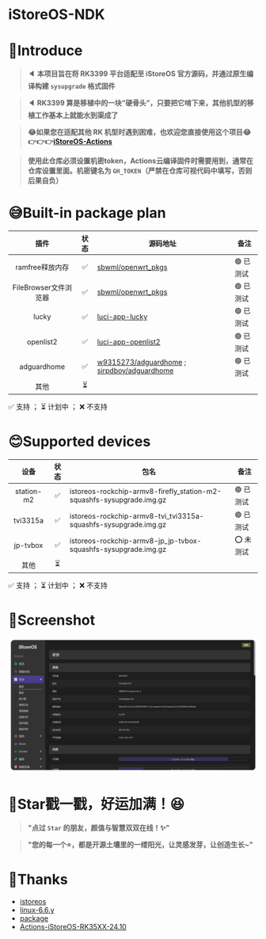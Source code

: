 # iStoreOS-NDK

# 🤔Introduce
> **🔈 本项目旨在将 RK3399 平台适配至 iStoreOS 官方源码，并通过原生编译构建 `sysupgrade` 格式固件**

> **🔈 RK3399 算是移植中的一块“硬骨头”，只要把它啃下来，其他机型的移植工作基本上就能水到渠成了**

> **😂如果您在适配其他 RK 机型时遇到困难，也欢迎您直接使用这个项目😂👉👉👉[iStoreOS-Actions](https://github.com/Kwonelee/iStoreOS-Actions/releases)**

> **使用此仓库必须设置机密token，Actions云编译固件时需要用到，通常在仓库设置里面。机密键名为 `GH_TOKEN`（严禁在仓库可视代码中填写，否则后果自负）**

# 😅Built-in package plan
| 插件                     | 状态 | 源码地址                                                                   | 备注         |
|:------------------------:|:----:| ------------------------------------------------------------------------- | ------------ |
| ramfree释放内存           | ✅   | [sbwml/openwrt_pkgs](https://github.com/sbwml/openwrt_pkgs)              | 🟢 已测试    |
| FileBrowser文件浏览器     | ✅   | [sbwml/openwrt_pkgs](https://github.com/sbwml/openwrt_pkgs)              | 🟢 已测试    |
| lucky                    | ✅   | [luci-app-lucky](https://github.com/gdy666/luci-app-lucky)               | 🟢 已测试    |
| openlist2                | ✅   | [luci-app-openlist2](https://github.com/sbwml/luci-app-openlist2)        | 🟢 已测试    |
| adguardhome              | ✅   | [w9315273/adguardhome](https://github.com/w9315273/luci-app-adguardhome) ; [sirpdboy/adguardhome](https://github.com/sirpdboy/luci-app-adguardhome) | 🟢 已测试    |
| 其他                     | ⏳   |                                                                          |               |

✅ 支持 ； ⏳ 计划中 ； ❌ 不支持

# 😊Supported devices
| 设备       | 状态   | 包名                                                                    | 备注               |
|:----------:|:------:| ----------------------------------------------------------------------- | ------------------ |
| station-m2 |  ✅    | istoreos-rockchip-armv8-firefly_station-m2-squashfs-sysupgrade.img.gz  | 🟢 已测试          |
| tvi3315a   |  ✅    | istoreos-rockchip-armv8-tvi_tvi3315a-squashfs-sysupgrade.img.gz        | 🟢 已测试          |
| jp-tvbox   |  ✅    | istoreos-rockchip-armv8-jp_jp-tvbox-squashfs-sysupgrade.img.gz         | ⭕ 未测试          |
| 其他       |  ⏳    |                                                                         |                    |

✅ 支持 ； ⏳ 计划中 ； ❌ 不支持

# 🤗Screenshot
![screenshots](./configfiles/screenshot/screenshot2.png)

# 🌟Star戳一戳，好运加满！😆
> **"点过 `Star` 的朋友，颜值与智慧双双在线！✨"**

> **"您的每一个⭐️，都是开源土壤里的一缕阳光，让灵感发芽，让创造生长~"**

# 🙏Thanks
- [istoreos](https://github.com/istoreos/istoreos)
- [linux-6.6.y](https://github.com/unifreq/linux-6.6.y)
- [package](https://github.com/Kwonelee/package)
- [Actions-iStoreOS-RK35XX-24.10](https://github.com/xiaomeng9597/Actions-iStoreOS-RK35XX-24.10)
